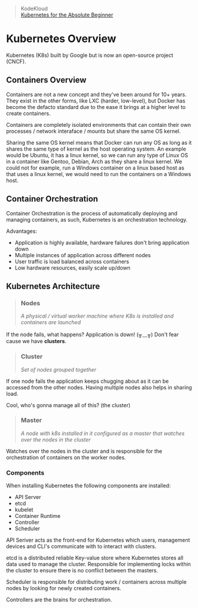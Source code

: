 > KodeKloud  
> [Kubernetes for the Absolute Beginner](https://kodekloud.com/lessons/introduction-12/)

# Kubernetes Overview

Kubernetes (K8s) built by Google but is now an open-source project (CNCF).

## Containers Overview

Containers are not a new concept and they've been around for 10+ years. They exist in the other forms, like LXC (harder, low-level), but Docker has become the defacto standard due to the ease it brings at a higher level to create containers. 

Containers are completely isolated environments that can contain their own processes / network interaface / mounts but share the same OS kernel.

Sharing the same OS kernel means that Docker can run any OS as long as it shares the same type of kernel as the host operating system. An example would be Ubuntu, it has a linux kernel, so we can run any type of Linux OS in a container like Gentoo, Debian, Arch as they share a linux kernel. We could not for example, run a Windows container on a linux based host as that uses a linux kernel, we would need to run the containers on a Windows host.

## Container Orchestration

Container Orchestration is the process of automatically deploying and managing containers, as such, Kubernetes is an orchestration technology.

Advantages:

* Application is highly available, hardware failures don't bring application down
* Multiple instances of application across different nodes
* User traffic is load balanced across containers
* Low hardware resources, easily scale up/down

## Kubernetes Architecture

> ### Nodes
> 
> *A physical / virtual worker machine where K8s is installed and containers are launched*

If the node fails, what happens? Application is down! (╥﹏╥) 
Don't fear cause we have **clusters**.

> ### Cluster
> 
> *Set of nodes grouped together*

If one node fails the application keeps chugging about as it can be accessed from the other nodes. Having multiple nodes also helps in sharing load.

Cool, who's gonna manage all of this? (the cluster)

> ### Master
> 
> *A node with k8s installed in it configured as a master that watches over the nodes in the cluster*

Watches over the nodes in the cluster and is responsible for the orchestration of containers on the worker nodes.

### Components

When installing Kubernetes the following components are installed:

* API Server
* etcd
* kubelet
* Container Runtime
* Controller
* Scheduler

API Seriver acts as the front-end for Kubernetes which users, management devices and CLI's communicate with to interact with clusters.

etcd is a distributed reliable Key-value store where Kubernetes stores all data used to manage the cluster. Responsible for implementing locks within the cluster to ensure there is no conflict between the masters.

Scheduler is responsible for distributing work / containers across multiple nodes by looking for newly created containers.

Controllers are the brains for orchestration.
